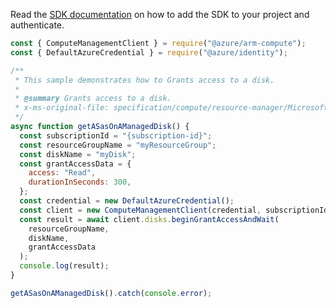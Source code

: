 Read the [SDK documentation](https://github.com/Azure/azure-sdk-for-js/blob/%40azure%2Farm-compute_19.0.0/sdk/compute/arm-compute/README.md) on how to add the SDK to your project and authenticate.

```javascript
const { ComputeManagementClient } = require("@azure/arm-compute");
const { DefaultAzureCredential } = require("@azure/identity");

/**
 * This sample demonstrates how to Grants access to a disk.
 *
 * @summary Grants access to a disk.
 * x-ms-original-file: specification/compute/resource-manager/Microsoft.Compute/stable/2022-03-02/DiskRP/examples/diskExamples/Disk_BeginGetAccess.json
 */
async function getASasOnAManagedDisk() {
  const subscriptionId = "{subscription-id}";
  const resourceGroupName = "myResourceGroup";
  const diskName = "myDisk";
  const grantAccessData = {
    access: "Read",
    durationInSeconds: 300,
  };
  const credential = new DefaultAzureCredential();
  const client = new ComputeManagementClient(credential, subscriptionId);
  const result = await client.disks.beginGrantAccessAndWait(
    resourceGroupName,
    diskName,
    grantAccessData
  );
  console.log(result);
}

getASasOnAManagedDisk().catch(console.error);
```
